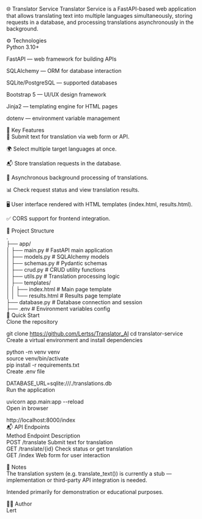 🌐 Translator Service
Translator Service is a FastAPI-based web application that allows translating text into multiple languages simultaneously, storing requests in a database, and processing translations asynchronously in the background.

⚙️ Technologies  
Python 3.10+

FastAPI — web framework for building APIs

SQLAlchemy — ORM for database interaction

SQLite/PostgreSQL — supported databases

Bootstrap 5 — UI/UX design framework

Jinja2 — templating engine for HTML pages

dotenv — environment variable management

🧩 Key Features  
📄 Submit text for translation via web form or API.

🌍 Select multiple target languages at once.

📬 Store translation requests in the database.

🔄 Asynchronous background processing of translations.

📊 Check request status and view translation results.

🖥️ User interface rendered with HTML templates (index.html, results.html).

✅ CORS support for frontend integration.

📁 Project Structure  
.  
├── app/  
│   ├── main.py                # FastAPI main application  
│   ├── models.py              # SQLAlchemy models  
│   ├── schemas.py             # Pydantic schemas  
│   ├── crud.py                # CRUD utility functions  
│   ├── utils.py               # Translation processing logic  
│   ├── templates/  
│   │   ├── index.html         # Main page template  
│   │   └── results.html       # Results page template  
├── database.py                # Database connection and session  
├── .env                       # Environment variables config  
🚀 Quick Start  
Clone the repository  
  
git clone https://github.com/Lertss/Translator_AI
cd translator-service
Create a virtual environment and install dependencies
  

python -m venv venv  
source venv/bin/activate  
pip install -r requirements.txt  
Create .env file  


DATABASE_URL=sqlite:///./translations.db  
Run the application  


uvicorn app.main:app --reload  
Open in browser  


http://localhost:8000/index  
📬 API Endpoints  
Method	Endpoint	Description  
POST	/translate	Submit text for translation  
GET	/translate/{id}	Check status or get translation  
GET	/index	Web form for user interaction  

📌 Notes  
The translation system (e.g. translate_text()) is currently a stub — implementation or third-party API integration is needed.

Intended primarily for demonstration or educational purposes.  

🧑‍💻 Author  
Lert

